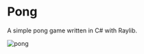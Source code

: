 # Pong
A simple pong game written in C# with Raylib.

![pong](https://user-images.githubusercontent.com/84838050/119773048-6f6aa800-bf03-11eb-97c5-baa3bd02da7f.png)
